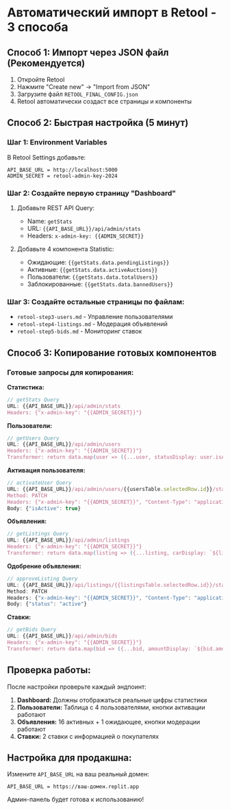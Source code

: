 # Автоматический импорт в Retool - 3 способа

## Способ 1: Импорт через JSON файл (Рекомендуется)

1. Откройте Retool
2. Нажмите "Create new" → "Import from JSON"
3. Загрузите файл `RETOOL_FINAL_CONFIG.json`
4. Retool автоматически создаст все страницы и компоненты

## Способ 2: Быстрая настройка (5 минут)

### Шаг 1: Environment Variables
В Retool Settings добавьте:
```
API_BASE_URL = http://localhost:5000
ADMIN_SECRET = retool-admin-key-2024
```

### Шаг 2: Создайте первую страницу "Dashboard"
1. Добавьте REST API Query:
   - Name: `getStats`
   - URL: `{{API_BASE_URL}}/api/admin/stats`
   - Headers: `x-admin-key: {{ADMIN_SECRET}}`

2. Добавьте 4 компонента Statistic:
   - Ожидающие: `{{getStats.data.pendingListings}}`
   - Активные: `{{getStats.data.activeAuctions}}`
   - Пользователи: `{{getStats.data.totalUsers}}`
   - Заблокированные: `{{getStats.data.bannedUsers}}`

### Шаг 3: Создайте остальные страницы по файлам:
- `retool-step3-users.md` - Управление пользователями
- `retool-step4-listings.md` - Модерация объявлений
- `retool-step5-bids.md` - Мониторинг ставок

## Способ 3: Копирование готовых компонентов

### Готовые запросы для копирования:

**Статистика:**
```javascript
// getStats Query
URL: {{API_BASE_URL}}/api/admin/stats
Headers: {"x-admin-key": "{{ADMIN_SECRET}}"}
```

**Пользователи:**
```javascript
// getUsers Query
URL: {{API_BASE_URL}}/api/admin/users
Headers: {"x-admin-key": "{{ADMIN_SECRET}}"}
Transformer: return data.map(user => ({...user, statusDisplay: user.isActive ? 'Активен' : 'Неактивен'}));
```

**Активация пользователя:**
```javascript
// activateUser Query
URL: {{API_BASE_URL}}/api/admin/users/{{usersTable.selectedRow.id}}/status
Method: PATCH
Headers: {"x-admin-key": "{{ADMIN_SECRET}}", "Content-Type": "application/json"}
Body: {"isActive": true}
```

**Объявления:**
```javascript
// getListings Query
URL: {{API_BASE_URL}}/api/admin/listings
Headers: {"x-admin-key": "{{ADMIN_SECRET}}"}
Transformer: return data.map(listing => ({...listing, carDisplay: `${listing.make} ${listing.model} ${listing.year}`}));
```

**Одобрение объявления:**
```javascript
// approveListing Query
URL: {{API_BASE_URL}}/api/listings/{{listingsTable.selectedRow.id}}/status
Method: PATCH
Headers: {"x-admin-key": "{{ADMIN_SECRET}}", "Content-Type": "application/json"}
Body: {"status": "active"}
```

**Ставки:**
```javascript
// getBids Query
URL: {{API_BASE_URL}}/api/admin/bids
Headers: {"x-admin-key": "{{ADMIN_SECRET}}"}
Transformer: return data.map(bid => ({...bid, amountDisplay: `${bid.amount} сомони`}));
```

## Проверка работы:

После настройки проверьте каждый эндпоинт:

1. **Dashboard:** Должны отображаться реальные цифры статистики
2. **Пользователи:** Таблица с 4 пользователями, кнопки активации работают
3. **Объявления:** 16 активных + 1 ожидающее, кнопки модерации работают
4. **Ставки:** 2 ставки с информацией о покупателях

## Настройка для продакшна:

Измените `API_BASE_URL` на ваш реальный домен:
```
API_BASE_URL = https://ваш-домен.replit.app
```

Админ-панель будет готова к использованию!